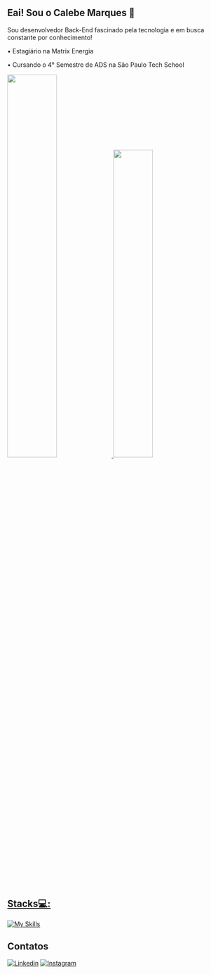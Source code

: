 ## Eai! Sou o Calebe Marques 👋

Sou desenvolvedor Back-End fascinado pela tecnologia e em busca constante por conhecimento!

• Estagiário na Matrix Energia

• Cursando o 4° Semestre de ADS na São Paulo Tech School

<div>
  <a href="https://github.com/calebemqrb">
  <img width="47.25%" src="https://github-readme-stats.vercel.app/api?username=calebemqrb&show_icons=true&theme=tokyonight&include_all_commits=true&count_private=true"/>
  <img width="42.35%"  src="https://github-readme-stats.vercel.app/api/top-langs/?username=Calebe-Marques&layout=compact&theme=tokyonight&"/>
<div/>

## Stacks💻: 
[![My Skills](https://skillicons.dev/icons?i=html,css,js,kotlin,react,tailwind,nodejs,java,spring,py,fastapi,selenium,mysql,azure,aws,gcp,docker,kubernetes,git)](https://skillicons.dev)

## Contatos
[![Linkedin](https://img.shields.io/badge/LinkedIn-0077B5?style=for-the-badge&logo=linkedin&logoColor=white)](https://www.linkedin.com/in/calebe-marques-rebou%C3%A7as-20372922a/)
[![Instagram](https://img.shields.io/badge/Instagram-E4405F?style=for-the-badge&logo=instagram&logoColor=white)](https://www.instagram.com/marquesrb_/)
